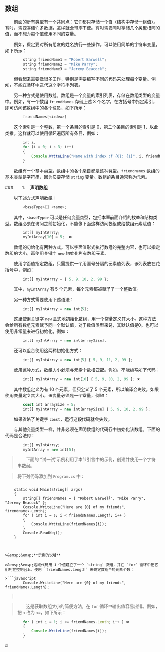 ## 数组

&emsp;&emsp;前面的所有类型有一个共同点：它们都只存储一个值（结构中存储一组值）。有时，需要存储许多数据，这样就会带来不便。有时需要同时存储几个类型相同的值，而不想为每个值使用不同的变量。

&emsp;&emsp;例如，假定要对所有朋友的姓名执行一些操作。可以使用简单的字符串变量，如下所示：

```javascript
        string friendName1 = "Robert Barwell";
        string friendName2 = "Mike Parry";
        string friendName3 = "Jeremy Beacock";
```


&emsp;&emsp;但看起来需要做很多工作，特别是需要编写不同的代码来处理每个变量。例如，不能在循环中迭代这个字符串列表。

&emsp;&emsp;另一种方式是使用数组。数组是一个变量的索引列表，存储在数组类型的变量中。例如，有一个数组 `friendNames` 存储上述 3 个名字。在方括号中指定索引，即可访问该数组中的各个成员，如下所示：

```javascript
        friendNames[<index>]
```

&emsp;&emsp;这个索引是一个整数，第一个条目的索引是 0，第二个条目的索引是 1，以此类推。这样就可以使用循环遍历所有条目，例如：

```javascript
        int i;
        for (i = 0; i < 3; i++)
        {
            Console.WriteLine("Name with index of {0}: {1}", i, friendNames[i]);
        }
```

&emsp;&emsp;数组有一个基本类型，数组中的各个条目都是这种类型。`friendNames` 数组的基本类型是字符串，因为它要存储 `string` 变量。数组的条目通常称为元素。

###&emsp;&emsp;1. &emsp;**声明数组**

&emsp;&emsp;以下述方式声明数组：

```javascript
        <baseType>[] <name>;
```

&emsp;&emsp;其中，`<baseType>` 可以是任何变量类型，包括本章前面介绍的枚举和结构类型。数组必须在访问之前初始化，不能像下面这样访问数组或给数组元素赋值：

```javascript
        int[] myIntArray;
        myIntArray[10] = 5;  ❌
```

&emsp;&emsp;数组的初始化有两种方式。可以字面值形式执行数组的完整内容，也可以指定数组的大小，再使用关键字 `new` 初始化所有数组元素。

&emsp;&emsp;使用字面值指定数组，只需提供一个用逗号分隔的元素值列表，该列表放在花括号中，例如：

```javascript
        int[] myIntArray = { 5, 9, 10, 2, 99 };
```

&emsp;&emsp;其中，`myIntArray` 有 5 个元素，每个元素都被赋予了一个整数值。

&emsp;&emsp;另一种方式需要使用下述语法：

```javascript
        int[] myIntArray = new int[5];
``` 

&emsp;&emsp;这里使用关键字 `new` 显式地初始化数组，用一个常量定义其大小。这种方法会给所有数组元素赋予同一个默认值，对于数值类型来说，其默认值是0。也可以使用非常量来进行初始化，例如：

```javascript
        int[] myIntArray = new int[arraySize];
```

&emsp;&emsp;还可以组合使用这两种初始化方式：

```javascript
        int[] myIntArray = new int[5] { 5, 9, 10, 2, 99 };
```

&emsp;&emsp;使用这种方式，数组大小必须与元素个数相匹配。例如，不能编写如下代码：

```javascript
        int[] myIntArray = new int[10] { 5, 9, 10, 2, 99 }; ❌
```

&emsp;&emsp;其中数组定义为有 10 个元素，但只定义了 5 个元素，所以编译会失败。如果使用变量定义其大小，该变量必须是一个常量，例如：

```javascript
        const int arraySize = 5;
        int[] myIntArray = new int[arraySize] { 5, 9, 10, 2, 99 };
```

&emsp;&emsp;如果省略了关键字 `const`，运行这段代码就会失败。

&emsp;&emsp;与其他变量类型一样，并非必须在声明数组的代码行中初始化该数组。下面的代码是合法的：

```javascript
        int[] myIntArray;
        myIntArray = new int[5];
```

>&emsp;&emsp;下面的 “试一试”示例利用了本节引言中的示例，创建并使用一个字符串数组。

>将下列代码添加到 `Program.cs` 中：

>```javascript
        static void Main(string[] args)
        {
            string[] friendNames = { "Robert Barwell", "Mike Parry", "Jeremy Beacock" };
            Console.WriteLine("Here are {0} of my friends", firendNames.Lenth);
            for ( int i = 0; i < friendsNames.Length; i++ )
            {
                Console.WriteLine(friendNames[i]);
            }
            Console.ReadKey();
        }
```


>&emsp;&emsp;**示例的说明**

>&emsp;&emsp;这段代码用 3 个值建立了一个 `string` 数组，并在 `for` 循环中把它们列在控制台上。使用 `friendNames.Length` 来确定数组中的元素个数：

>```javascript
        Console.WriteLine("Here are {0} of my friends", friendNames.Length);
```

>&emsp;&emsp;

>&emsp;&emsp;这是获取数组大小的简便方法。在 `for` 循环中输出值容易出错。例如，把 `<` 改为 `<=`，如下所示：

```javascript
        for ( int i = 0; i <= friendNames.Lenth; i++ ) ❌
        {
            Console.WriteLine(friendNames[i]);
        }
```





🔚